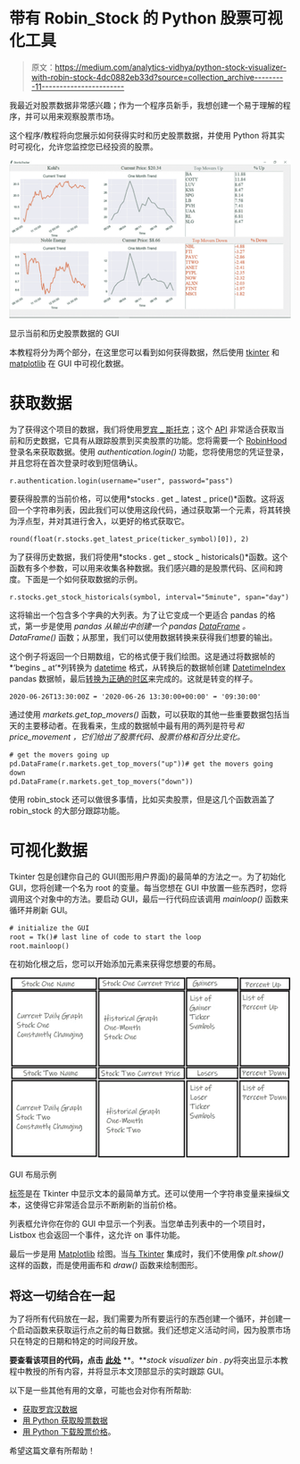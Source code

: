 # 带有 Robin_Stock 的 Python 股票可视化工具

> 原文：<https://medium.com/analytics-vidhya/python-stock-visualizer-with-robin-stock-4dc0882eb33d?source=collection_archive---------11----------------------->

我最近对股票数据非常感兴趣；作为一个程序员新手，我想创建一个易于理解的程序，并可以用来观察股票市场。

这个程序/教程将向您展示如何获得实时和历史股票数据，并使用 Python 将其实时可视化，允许您监控您已经投资的股票。

![](img/a6d7245d29d75fce22f1735a40277ca3.png)

显示当前和历史股票数据的 GUI

本教程将分为两个部分，在这里您可以看到如何获得数据，然后使用 [tkinter](https://docs.python.org/3/library/tkinter.html) 和 [matplotlib](https://matplotlib.org/) 在 GUI 中可视化数据。

# 获取数据

为了获得这个项目的数据，我们将使用[罗宾 _ 斯托克](https://robin-stocks.readthedocs.io/en/latest/functions.html#getting-stock-information)；这个 [API](http://www.robin-stocks.com/en/latest/quickstart.html) 非常适合获取当前和历史数据，它具有从跟踪股票到买卖股票的功能。您将需要一个 [RobinHood](https://robinhood.com/us/en/) 登录名来获取数据。使用 *authentication.login()* 功能，您将使用您的凭证登录，并且您将在首次登录时收到短信确认。

```
r.authentication.login(username="user", password="pass")
```

要获得股票的当前价格，可以使用*stocks . get _ latest _ price()*函数。这将返回一个字符串列表，因此我们可以使用这段代码，通过获取第一个元素，将其转换为浮点型，并对其进行舍入，以更好的格式获取它。

```
round(float(r.stocks.get_latest_price(ticker_symbol)[0]), 2)
```

为了获得历史数据，我们将使用*stocks . get _ stock _ historicals()*函数。这个函数有多个参数，可以用来收集各种数据。我们感兴趣的是股票代码、区间和跨度。下面是一个如何获取数据的示例。

```
r.stocks.get_stock_historicals(symbol, interval="5minute", span="day")
```

这将输出一个包含多个字典的大列表。为了让它变成一个更适合 pandas 的格式，第一步是使用 *pandas 从输出中创建一个 pandas [DataFrame](https://pandas.pydata.org/pandas-docs/stable/reference/api/pandas.DataFrame.html) 。DataFrame()* 函数；从那里，我们可以使用数据转换来获得我们想要的输出。

这个例子将返回一个日期数组，它的格式便于我们绘图。这是通过将数据帧的*‘begins _ at’*列转换为 [datetime](https://pandas.pydata.org/pandas-docs/stable/reference/api/pandas.to_datetime.html) 格式，从转换后的数据帧创建 [DatetimeIndex](https://pandas.pydata.org/pandas-docs/stable/reference/api/pandas.DatetimeIndex.html) pandas 数据帧，最后[转换为正确的时区](https://pandas.pydata.org/pandas-docs/stable/reference/api/pandas.Series.dt.tz_convert.html)来完成的。这就是转变的样子。

```
2020-06-26T13:30:00Z ➡ '2020-06-26 13:30:00+00:00' ➡ '09:30:00'
```

通过使用 *markets.get_top_movers()* 函数，可以获取的其他一些重要数据包括当天的主要移动者。在我看来，生成的数据帧中最有用的两列是符号*和 *price_movement* ，它们给出了股票代码、股票价格和百分比变化。*

```
# get the movers going up
pd.DataFrame(r.markets.get_top_movers("up"))# get the movers going down
pd.DataFrame(r.markets.get_top_movers("down"))
```

使用 robin_stock 还可以做很多事情，比如买卖股票，但是这几个函数涵盖了 robin_stock 的大部分跟踪功能。

# 可视化数据

Tkinter 包是创建你自己的 GUI(图形用户界面)的最简单的方法之一。为了初始化 GUI，您将创建一个名为 root 的变量。每当您想在 GUI 中放置一些东西时，您将调用这个对象中的方法。要启动 GUI，最后一行代码应该调用 *mainloop()* 函数来循环并刷新 GUI。

```
# initialize the GUI
root = Tk()# last line of code to start the loop
root.mainloop()
```

在初始化根之后，您可以开始添加元素来获得您想要的布局。

![](img/cdf299b99c47f23de99ce5317832700a.png)

GUI 布局示例

[标签](https://www.tutorialspoint.com/python/tk_label.htm)是在 Tkinter 中显示文本的最简单方式。还可以使用一个字符串变量来操纵文本，这使得它非常适合显示不断刷新的当前价格。

列表框允许你在你的 GUI 中显示一个列表。当您单击列表中的一个项目时，Listbox 也会返回一个事件，这允许 on 事件功能。

最后一步是用 [Matplotlib](https://matplotlib.org/3.2.2/contents.html) 绘图。当[与 Tkinter](https://matplotlib.org/3.1.0/gallery/user_interfaces/embedding_in_tk_sgskip.html) 集成时，我们不使用像 *plt.show()* 这样的函数，而是使用画布和 *draw()* 函数来绘制图形。

## 将这一切结合在一起

为了将所有代码放在一起，我们需要为所有要运行的东西创建一个循环，并创建一个启动函数来获取运行点之前的每日数据。我们还想定义活动时间，因为股票市场只在特定的日期和特定的时间段开放。

**要查看该项目的代码，点击** [**此处**](https://github.com/PriyaSoneji/StockVisualization) **。***stock visualizer bin . py*将突出显示本教程中教授的所有内容，并将显示本文顶部显示的实时跟踪 GUI。

以下是一些其他有用的文章，可能也会对你有所帮助:

*   [获取罗宾汉数据](https://towardsdatascience.com/using-python-to-get-robinhood-data-2c95c6e4edc8)
*   [用 Python 获取股票数据](https://towardsdatascience.com/how-to-get-stock-data-using-python-c0de1df17e75)
*   [用 Python 下载股票价格](https://towardsdatascience.com/a-comprehensive-guide-to-downloading-stock-prices-in-python-2cd93ff821d4)。

希望这篇文章有所帮助！